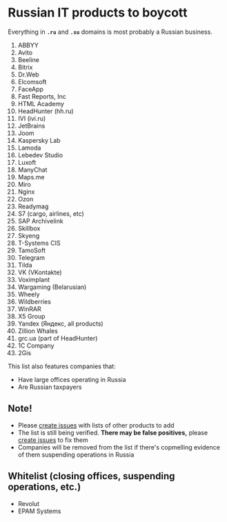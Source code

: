 # Russian IT products to boycott

Everything in **`.ru`** and **`.su`** domains is most probably a Russian business.

1. ABBYY
0. Avito
0. Beeline
0. Bitrix
0. Dr.Web
0. Elcomsoft
0. FaceApp
0. Fast Reports, Inc
0. HTML Academy
0. HeadHunter (hh.ru)
0. IVI (ivi.ru)
0. JetBrains
0. Joom
0. Kaspersky Lab
0. Lamoda
0. Lebedev Studio
0. Luxoft
0. ManyChat
0. Maps.me
0. Miro
0. Nginx
0. Ozon
0. Readymag
0. S7 (cargo, airlines, etc)
0. SAP Archivelink
0. Skillbox
0. Skyeng
0. T-Systems CIS
0. TamoSoft
0. Telegram
0. Tilda
0. VK (VKontakte)
0. Voximplant
0. Wargaming (Belarusian)
0. Wheely
0. Wildberries
0. WinRAR
0. X5 Group
0. Yandex (Яндекс, all products)
0. Zillion Whales
0. grc.ua (part of HeadHunter)
0. 1C Company
0. 2Gis

This list also features companies that:
- Have large offices operating in Russia
- Are Russian taxpayers

## Note!
- Please [create issues](https://github.com/vshymanskyy/StandWithUkraine/issues/new) with lists of other products to add
- The list is still being verified. **There may be false positives,** please [create issues](https://github.com/vshymanskyy/StandWithUkraine/issues/new) to fix them
- Companies will be removed from the list if there's copmelling evidence of them suspending operations in Russia

## Whitelist (closing offices, suspending operations, etc.)
- Revolut
- EPAM Systems
